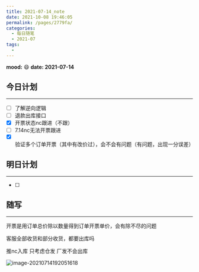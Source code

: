 ```yaml
---
title: 2021-07-14_note
date: 2021-10-08 19:46:05
permalink: /pages/2779fa/
categories:
  - 每日随笔
  - 2021-07
tags:
  - 
---
```

**mood:** :smile:  																		**date: 2021-07-14**  
## 今日计划  
------
- [ ]  了解逆向逻辑
- [ ]  退款出库接口
- [x]  开票状态nc跟进（不跟）
- [ ]  7.14nc无法开票跟进
- [x]  验证多个订单开票（其中有改价过），会不会有问题（有问题，出现一分误差）
## 明日计划  
------
- [ ]  
## 随写 
------

开票是用订单总价除以数量得到订单开票单价，会有除不尽的问题

客服全部收货和部分收货，都要出库吗



推nc入库 只考虑仓发 厂发不会出库

![image-20210714192051618](https://gitee.com/zxqzhuzhu/imgs/raw/master/picGo/image-20210714192051618.png)